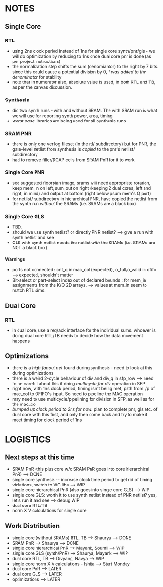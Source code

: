 # NOTES
## Single Core
### RTL
- using 2ns clock period instead of 1ns for single core synth/pnr/gls - we will do optimization by reducing to 1ns once dual core pnr is done (as per project instructions) 
- the normalization step shifts the sum (denomiantor) to the right by 7 bits. since this could cause a potential division by 0, *1 was added to the denominator* for stability 
- note that in numerator also, absolute value is used, in both RTL and TB, as per the canvas discussion. 
### Synthesis
- did two synth runs - with and without SRAM. The with SRAM run is what we will use for reporting synth power, area, timing
- *worst case* libraries are being used for all synthesis runs
### SRAM PNR
- there is only one verilog fileset (in the rtl/ subdirectory) but for PNR, the gate-level netlist from synthesis is *copied* to the pnr's netlist/ subdirectory
- had to remove filler/DCAP cells from SRAM PnR for it to work
### Single Core PNR
- see suggested floorplan image, srams will need appropriate rotation, keep mem\_in on left, sum\_out on right (keeping 2 dual cores, left and right, in mind) and output at bottom (right below psum mem's Q port) 
- for netlist/ subdirectory in hierarchical PNR, have copied the netlist from the synth run *without* the SRAMs (i.e. SRAMs are a black box) 
### Single Core GLS
- TBD. 
- should we use synth netlist? or directly PNR netlist? --> give a run with synth netlist and see
- GLS with synth netlist needs the netlist *with* the SRAMs (i.e. SRAMs are NOT a black box) 
#### Warnings
- ports not connected : cnt\_q in mac\_col (expected), o\_full/o\_valid in ofifo --> expected, shouldn't matter
- Bit-select or part-select index out of declared bounds : for mem\_in assignments from the K/Q 2D arrays. --> values at mem\_in seem to match RTL sims. 
## Dual Core
### RTL
- in dual core, use a req/ack interface for the individual sums. whoever is doing dual core RTL/TB needs to decide how the data movement happens

## Optimizations
- there is a *high fanout net* found during synthesis - need to look at this during optimizations
- there is a weird 2-cycle behaviour of div and div\_q in sfp\_row --> need to be careful about this if doing *multicycle for div* operation in SFP
- right now, with 1ns clock period, timing isn't being met, path from i/p of mac\_col to OFIFO's input. So need to pipeline the MAC operation
- may need to use multicycle/pipelining for division in SFP, as well as for the mac\_col
- *bumped up clock period to 2ns for now*. plan to complete pnr, gls etc. of dual core with this first, and only then come back and try to make it meet timing for clock period of 1ns

# LOGISTICS
## Next steps at this time
- SRAM PnR (this plus core w/o SRAM PnR goes into core hierarchical PnR) --> DONE 
- single core synthesis -- increase clock time period to get rid of timing violations, switch to WC libs --> WIP
- single core hierarchical PnR (also goes into single core GLS) --> WIP
- single core GLS: worth it to use synth netlist instead of PNR netlist? yes, let's run it and see --> debug WIP
- dual core RTL/TB
- norm X V calculations for single core
 
## Work Distribution
- single core (without SRAMs) RTL, TB --> Shaurya --> DONE
- SRAM PnR --> Shaurya --> DONE
- single core hierarchical PnR --> Mayank, Soumil --> WIP
- single core GLS (synth/PnR) --> Shaurya, Mayank --> WIP
- dual core RTL, TB --> Divyang, Navya --> WIP
- single core norm X V calculations - Ishita --> Start Monday
- dual core PnR --> LATER 
- dual core GLS --> LATER 
- optimizations --> LATER
